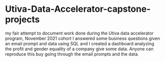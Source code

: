 # Utiva-Data-Accelerator-capstone-projects
my fair attempt to document work done during the Utiva data accelerator program, November 2021 cohort
I answered some business questions given an email prompt and data using SQL and I created a dashboard analyzing the profit and gender equality of a company give some data.
Anyone can reproduce this buy going through the email prompts and the data.
